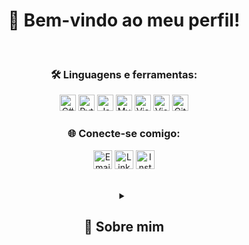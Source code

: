<div align="center">
  <h1>👋 Bem-vindo ao meu perfil!</h1>
</div>
<br>

<div align="center">
  <h3>🛠️ Linguagens e ferramentas:</h3>

  <div>
      <img height="26" title="C#" alt="C#" src="https://cdn.worldvectorlogo.com/logos/c--4.svg">
      <img height="26" title="Python" alt="Python" src="https://cdn.worldvectorlogo.com/logos/python-5.svg">
      <img height="26" title="Java" alt="Java" src="https://cdn.worldvectorlogo.com/logos/java-4.svg">
      <img height="26" title="MySQL" alt="MySQL" src="https://cdn.worldvectorlogo.com/logos/mysql-6.svg">
      <img height="26" title="Visual Studio Code" alt="Visual Studio Code" src="https://cdn.worldvectorlogo.com/logos/visual-studio-code-1.svg">
      <img height="26" title="Visual Studio" alt="Visual Studio" src="https://cdn.worldvectorlogo.com/logos/visual-studio-2013.svg">
      <img height="26" title="Git" alt="Git" src="https://cdn.worldvectorlogo.com/logos/git-icon.svg">
  </div>
</div>

<div align="center">
  <h3>🌐 Conecte-se comigo:</h3>
  
  <p>
      <a href="mailto:matheusenge@hotmail.com"><img height="30" src="https://cdn.worldvectorlogo.com/logos/outlook-1.svg" alt="Email"></a>
      <a href="https://www.linkedin.com/in/matheusenge" target="_blank"><img height="30" src="https://cdn.worldvectorlogo.com/logos/linkedin-icon-2.svg" alt="LinkedIn"></a> 
      <a href="https://instagram.com/idemchw" target="_blank"><img height="30" src="https://cdn.worldvectorlogo.com/logos/instagram-2016-5.svg" alt="Instagram"></a>
  </p>
</div>
<br>


<div align="center">
  <details>
    <summary><h2>👤 Sobre mim</h2></summary>
    <p>
      <strong>Matheus Enge</strong><br>
      Desenvolvedor de software<br>
      22 anos<br>
      São Paulo<br>
      <br>
      <img height="160em" src="https://github-readme-stats-sigma-five.vercel.app/api?username=matheusenge&show_icons=true&include_all_commits=true&count_private=true"/>
    </p>
  </details>
</div>